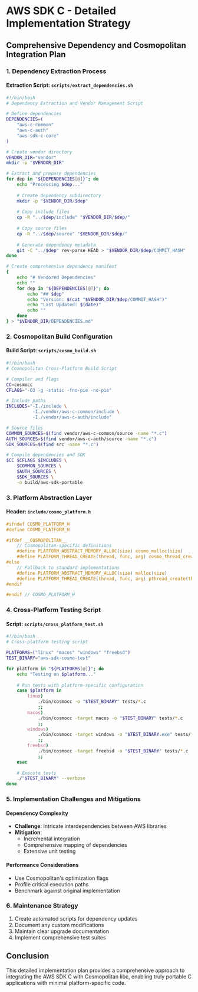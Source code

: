 # AWS SDK C - Detailed Implementation Strategy

## Comprehensive Dependency and Cosmopolitan Integration Plan

### 1. Dependency Extraction Process

#### Extraction Script: `scripts/extract_dependencies.sh`
```bash
#!/bin/bash
# Dependency Extraction and Vendor Management Script

# Define dependencies
DEPENDENCIES=(
    "aws-c-common"
    "aws-c-auth"
    "aws-sdk-c-core"
)

# Create vendor directory
VENDOR_DIR="vendor"
mkdir -p "$VENDOR_DIR"

# Extract and prepare dependencies
for dep in "${DEPENDENCIES[@]}"; do
    echo "Processing $dep..."
    
    # Create dependency subdirectory
    mkdir -p "$VENDOR_DIR/$dep"
    
    # Copy include files
    cp -R "../$dep/include" "$VENDOR_DIR/$dep/"
    
    # Copy source files
    cp -R "../$dep/source" "$VENDOR_DIR/$dep/"
    
    # Generate dependency metadata
    git -C "../$dep" rev-parse HEAD > "$VENDOR_DIR/$dep/COMMIT_HASH"
done

# Create comprehensive dependency manifest
{
    echo "# Vendored Dependencies"
    echo ""
    for dep in "${DEPENDENCIES[@]}"; do
        echo "## $dep"
        echo "Version: $(cat "$VENDOR_DIR/$dep/COMMIT_HASH")"
        echo "Last Updated: $(date)"
        echo ""
    done
} > "$VENDOR_DIR/DEPENDENCIES.md"
```

### 2. Cosmopolitan Build Configuration

#### Build Script: `scripts/cosmo_build.sh`
```bash
#!/bin/bash
# Cosmopolitan Cross-Platform Build Script

# Compiler and flags
CC=cosmocc
CFLAGS="-O3 -g -static -fno-pie -no-pie"

# Include paths
INCLUDES="-I./include \
          -I./vendor/aws-c-common/include \
          -I./vendor/aws-c-auth/include"

# Source files
COMMON_SOURCES=$(find vendor/aws-c-common/source -name "*.c")
AUTH_SOURCES=$(find vendor/aws-c-auth/source -name "*.c")
SDK_SOURCES=$(find src -name "*.c")

# Compile dependencies and SDK
$CC $CFLAGS $INCLUDES \
    $COMMON_SOURCES \
    $AUTH_SOURCES \
    $SDK_SOURCES \
    -o build/aws-sdk-portable
```

### 3. Platform Abstraction Layer

#### Header: `include/cosmo_platform.h`
```c
#ifndef COSMO_PLATFORM_H
#define COSMO_PLATFORM_H

#ifdef __COSMOPOLITAN__
    // Cosmopolitan-specific definitions
    #define PLATFORM_ABSTRACT_MEMORY_ALLOC(size) cosmo_malloc(size)
    #define PLATFORM_THREAD_CREATE(thread, func, arg) cosmo_thread_create(thread, func, arg)
#else
    // Fallback to standard implementations
    #define PLATFORM_ABSTRACT_MEMORY_ALLOC(size) malloc(size)
    #define PLATFORM_THREAD_CREATE(thread, func, arg) pthread_create(thread, NULL, func, arg)
#endif

#endif // COSMO_PLATFORM_H
```

### 4. Cross-Platform Testing Script

#### Script: `scripts/cross_platform_test.sh`
```bash
#!/bin/bash
# Cross-platform testing script

PLATFORMS=("linux" "macos" "windows" "freebsd")
TEST_BINARY="aws-sdk-cosmo-test"

for platform in "${PLATFORMS[@]}"; do
    echo "Testing on $platform..."
    
    # Run tests with platform-specific configuration
    case $platform in
        linux)
            ./bin/cosmocc -o "$TEST_BINARY" tests/*.c
            ;;
        macos)
            ./bin/cosmocc -target macos -o "$TEST_BINARY" tests/*.c
            ;;
        windows)
            ./bin/cosmocc -target windows -o "$TEST_BINARY.exe" tests/*.c
            ;;
        freebsd)
            ./bin/cosmocc -target freebsd -o "$TEST_BINARY" tests/*.c
            ;;
    esac
    
    # Execute tests
    ./"$TEST_BINARY" --verbose
done
```

### 5. Implementation Challenges and Mitigations

#### Dependency Complexity
- **Challenge**: Intricate interdependencies between AWS libraries
- **Mitigation**: 
  * Incremental integration
  * Comprehensive mapping of dependencies
  * Extensive unit testing

#### Performance Considerations
- Use Cosmopolitan's optimization flags
- Profile critical execution paths
- Benchmark against original implementation

### 6. Maintenance Strategy

1. Create automated scripts for dependency updates
2. Document any custom modifications
3. Maintain clear upgrade documentation
4. Implement comprehensive test suites

## Conclusion

This detailed implementation plan provides a comprehensive approach to integrating the AWS SDK C with Cosmopolitan libc, enabling truly portable C applications with minimal platform-specific code.